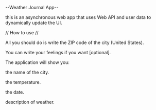 --Weather Journal App--

this is an asynchronous web app that uses Web API and user data to dynamically update the UI.

// How to use //

All you should do is write the ZIP code of the city (United States).

You can write your feelings if you want [optional].

The application will show you:

the name of the city.

the temperature.

the date.

description of weather.
